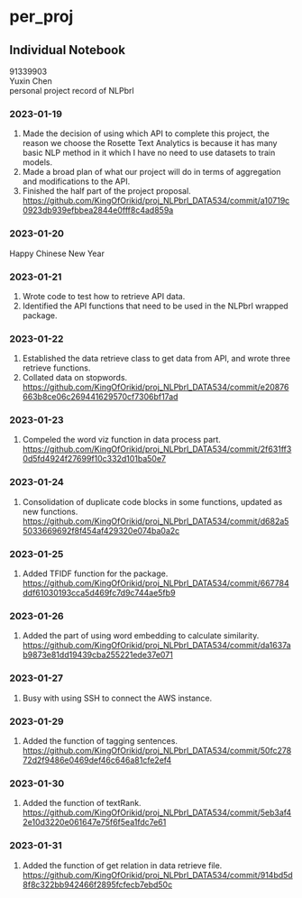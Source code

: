 # per_proj
## Individual Notebook
91339903     
Yuxin Chen       
personal project record of NLPbrl          

### 2023-01-19
1. Made the decision of using which API to complete this project, the reason we choose the Rosette Text Analytics
is because it has many basic NLP method in it which I have no need to use datasets to train models.
2. Made a broad plan of what our project will do in terms of aggregation and modifications to the API.
3. Finished the half part of the project proposal. https://github.com/KingOfOrikid/proj_NLPbrl_DATA534/commit/a10719c0923db939efbbea2844e0fff8c4ad859a

### 2023-01-20
Happy Chinese New Year            

### 2023-01-21
1. Wrote code to test how to retrieve API data.           
2. Identified the API functions that need to be used in the NLPbrl wrapped package.     

### 2023-01-22
1. Established the data retrieve class to get data from API, and wrote three retrieve functions.
2. Collated data on stopwords.
https://github.com/KingOfOrikid/proj_NLPbrl_DATA534/commit/e20876663b8ce06c269441629570cf7306bf17ad

### 2023-01-23
1. Compeled the word viz function in data process part.
https://github.com/KingOfOrikid/proj_NLPbrl_DATA534/commit/2f631ff30d5fd4924f27699f10c332d101ba50e7

### 2023-01-24
1. Consolidation of duplicate code blocks in some functions, updated as new functions.
https://github.com/KingOfOrikid/proj_NLPbrl_DATA534/commit/d682a55033669692f8f454af429320e074ba0a2c

### 2023-01-25
1. Added TFIDF function for the package.
https://github.com/KingOfOrikid/proj_NLPbrl_DATA534/commit/667784ddf61030193cca5d469fc7d9c744ae5fb9

### 2023-01-26
1. Added the part of using word embedding to calculate similarity.
https://github.com/KingOfOrikid/proj_NLPbrl_DATA534/commit/da1637ab9873e81dd19439cba255221ede37e071

### 2023-01-27
1. Busy with using SSH to connect the AWS instance.

### 2023-01-29
1. Added the function of tagging sentences.
https://github.com/KingOfOrikid/proj_NLPbrl_DATA534/commit/50fc27872d2f9486e0469def46c646a81cfe2ef4

### 2023-01-30
1. Added the function of textRank.
https://github.com/KingOfOrikid/proj_NLPbrl_DATA534/commit/5eb3af42e10d3220e061647e75f6f5ea1fdc7e61

### 2023-01-31
1. Added the function of get relation in data retrieve file.
https://github.com/KingOfOrikid/proj_NLPbrl_DATA534/commit/914bd5d8f8c322bb942466f2895fcfecb7ebd50c
